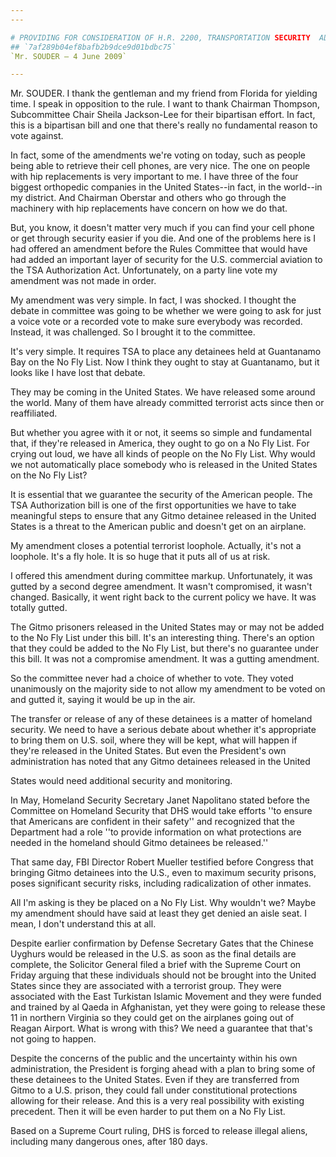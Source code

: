```yaml
---
---

# PROVIDING FOR CONSIDERATION OF H.R. 2200, TRANSPORTATION SECURITY  ADMINISTRATION AUTHORIZATION ACT
## `7af289b04ef8bafb2b9dce9d01bdbc75`
`Mr. SOUDER — 4 June 2009`

---
```



Mr. SOUDER. I thank the gentleman and my friend from Florida for 
yielding time. I speak in opposition to the rule. I want to thank 
Chairman Thompson, Subcommittee Chair Sheila Jackson-Lee for their 
bipartisan effort. In fact, this is a bipartisan bill and one that 
there's really no fundamental reason to vote against.

In fact, some of the amendments we're voting on today, such as people 
being able to retrieve their cell phones, are very nice. The one on 
people with hip replacements is very important to me. I have three of 
the four biggest orthopedic companies in the United States--in fact, in 
the world--in my district. And Chairman Oberstar and others who go 
through the machinery with hip replacements have concern on how we do 
that.

But, you know, it doesn't matter very much if you can find your cell 
phone or get through security easier if you die. And one of the 
problems here is I had offered an amendment before the Rules Committee 
that would have had added an important layer of security for the U.S. 
commercial aviation to the TSA Authorization Act. Unfortunately, on a 
party line vote my amendment was not made in order.

My amendment was very simple. In fact, I was shocked. I thought the 
debate in committee was going to be whether we were going to ask for 
just a voice vote or a recorded vote to make sure everybody was 
recorded. Instead, it was challenged. So I brought it to the committee.

It's very simple. It requires TSA to place any detainees held at 
Guantanamo Bay on the No Fly List. Now I think they ought to stay at 
Guantanamo, but it looks like I have lost that debate.

They may be coming in the United States. We have released some around 
the world. Many of them have already committed terrorist acts since 
then or reaffiliated.

But whether you agree with it or not, it seems so simple and 
fundamental that, if they're released in America, they ought to go on a 
No Fly List. For crying out loud, we have all kinds of people on the No 
Fly List. Why would we not automatically place somebody who is released 
in the United States on the No Fly List?

It is essential that we guarantee the security of the American 
people. The TSA Authorization bill is one of the first opportunities we 
have to take meaningful steps to ensure that any Gitmo detainee 
released in the United States is a threat to the American public and 
doesn't get on an airplane.

My amendment closes a potential terrorist loophole. Actually, it's 
not a loophole. It's a fly hole. It is so huge that it puts all of us 
at risk.

I offered this amendment during committee markup. Unfortunately, it 
was gutted by a second degree amendment. It wasn't compromised, it 
wasn't changed. Basically, it went right back to the current policy we 
have. It was totally gutted.

The Gitmo prisoners released in the United States may or may not be 
added to the No Fly List under this bill. It's an interesting thing. 
There's an option that they could be added to the No Fly List, but 
there's no guarantee under this bill. It was not a compromise 
amendment. It was a gutting amendment.

So the committee never had a choice of whether to vote. They voted 
unanimously on the majority side to not allow my amendment to be voted 
on and gutted it, saying it would be up in the air.

The transfer or release of any of these detainees is a matter of 
homeland security. We need to have a serious debate about whether it's 
appropriate to bring them on U.S. soil, where they will be kept, what 
will happen if they're released in the United States. But even 
the President's own administration has noted that any Gitmo detainees 
released in the United


States would need additional security and monitoring.


In May, Homeland Security Secretary Janet Napolitano stated before 
the Committee on Homeland Security that DHS would take efforts ''to 
ensure that Americans are confident in their safety'' and recognized 
that the Department had a role ''to provide information on what 
protections are needed in the homeland should Gitmo detainees be 
released.''

That same day, FBI Director Robert Mueller testified before Congress 
that bringing Gitmo detainees into the U.S., even to maximum security 
prisons, poses significant security risks, including radicalization of 
other inmates.

All I'm asking is they be placed on a No Fly List. Why wouldn't we? 
Maybe my amendment should have said at least they get denied an aisle 
seat. I mean, I don't understand this at all.

Despite earlier confirmation by Defense Secretary Gates that the 
Chinese Uyghurs would be released in the U.S. as soon as the final 
details are complete, the Solicitor General filed a brief with the 
Supreme Court on Friday arguing that these individuals should not be 
brought into the United States since they are associated with a 
terrorist group. They were associated with the East Turkistan Islamic 
Movement and they were funded and trained by al Qaeda in Afghanistan, 
yet they were going to release these 11 in northern Virginia so they 
could get on the airplanes going out of Reagan Airport. What is wrong 
with this? We need a guarantee that that's not going to happen.

Despite the concerns of the public and the uncertainty within his own 
administration, the President is forging ahead with a plan to bring 
some of these detainees to the United States. Even if they are 
transferred from Gitmo to a U.S. prison, they could fall under 
constitutional protections allowing for their release. And this is a 
very real possibility with existing precedent. Then it will be even 
harder to put them on a No Fly List.

Based on a Supreme Court ruling, DHS is forced to release illegal 
aliens, including many dangerous ones, after 180 days.